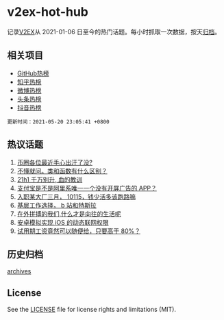 # v2ex-hot-hub

 记录[V2EX](https://www.v2ex.com/)从 2021-01-06 日至今的热门话题。每小时抓取一次数据，按天[归档](archives)。
 
 ## 相关项目

- [GitHub热榜](https://github.com/snaildev/github-hot-hub)
- [知乎热榜](https://github.com/snaildev/zhihu-hot-hub)
- [微博热榜](https://github.com/snaildev/weibo-hot-hub)
- [头条热榜](https://github.com/snaildev/toutiao-hot-hub)
- [抖音热榜](https://github.com/snaildev/douyin-hot-hub)


 `更新时间：2021-05-20 23:05:41 +0800`

## 热议话题

1. [币圈各位最近手心出汗了没?](https://www.v2ex.com/t/778035)
1. [不懂就问。类和函数有什么区别？](https://www.v2ex.com/t/778049)
1. [21h1 千万别升, 血的教训](https://www.v2ex.com/t/778047)
1. [支付宝是不是阿里系唯一一个没有开屏广告的 APP？](https://www.v2ex.com/t/778082)
1. [入职某大厂三月， 10115，钱少活多该跑路嘛](https://www.v2ex.com/t/778019)
1. [基层工作选择， b 站和特斯拉](https://www.v2ex.com/t/778120)
1. [在外拼搏的我们,什么才是向往的生活呢](https://www.v2ex.com/t/778064)
1. [安卓模拟实现 iOS 的动态联网权限](https://www.v2ex.com/t/778021)
1. [试用期工资竟然可以随便给，只要高于 80%？](https://www.v2ex.com/t/778062)

## 历史归档

[archives](archives)

## License

See the [LICENSE](LICENSE) file for license rights and limitations (MIT).

